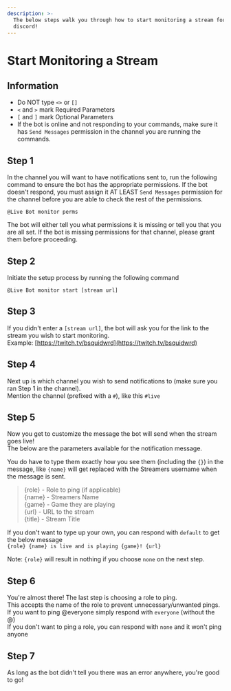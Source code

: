 ```yaml
---
description: >-
  The below steps walk you through how to start monitoring a stream for your
  discord!
---
```


# Start Monitoring a Stream

## Information

* Do NOT type `<>` or `[]` 
* `<` and `>` mark Required Parameters
* `[` and `]` mark Optional Parameters
* If the bot is online and not responding to your commands, make sure it has `Send Messages` permission in the channel you are running the commands.

## Step 1

In the channel you will want to have notifications sent to, run the following command to ensure the bot has the appropriate permissions. If the bot doesn't respond, you must assign it AT LEAST `Send Messages` permission for the channel before you are able to check the rest of the permissions.

```text
@Live Bot monitor perms
```

The bot will either tell you what permissions it is missing or tell you that you are all set. If the bot is missing permissions for that channel, please grant them before proceeding.

## Step 2

Initiate the setup process by running the following command

```text
@Live Bot monitor start [stream url]
```

## Step 3

If you didn't enter a `[stream url]`, the bot will ask you for the link to the stream you wish to start monitoring.  
Example: [https://twitch.tv/bsquidwrd](https://twitch.tv/bsquidwrd)

## Step 4

Next up is which channel you wish to send notifications to \(make sure you ran Step 1 in the channel\).  
Mention the channel \(prefixed with a `#`\), like this `#live`

## Step 5

Now you get to customize the message the bot will send when the stream goes live!  
The below are the parameters available for the notification message.

You do have to type them exactly how you see them \(including the `{}`\) in the message, like `{name}` will get replaced with the Streamers username when the message is sent.

> {role} - Role to ping \(if applicable\)  
> {name} - Streamers Name  
> {game} - Game they are playing  
> {url} - URL to the stream  
> {title} - Stream Title

If you don't want to type up your own, you can respond with `default` to get the below message  
`{role} {name} is live and is playing {game}! {url}`

Note: `{role}` will result in nothing if you choose `none` on the next step.

## Step 6

You're almost there! The last step is choosing a role to ping.  
This accepts the name of the role to prevent unnecessary/unwanted pings.  
If you want to ping @everyone simply respond with `everyone` \(without the @\)  
If you don't want to ping a role, you can respond with `none` and it won't ping anyone

## Step 7

As long as the bot didn't tell you there was an error anywhere, you're good to go!

